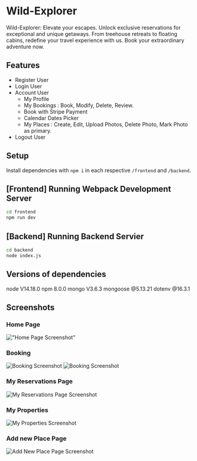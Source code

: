 # Wild-Explorer


Wild-Explorer: Elevate your escapes. Unlock exclusive reservations for exceptional and unique getaways. From treehouse retreats to floating cabins, redefine your travel experience with us. Book your extraordinary adventure now.

## Features

* Register User
* Login User
* Account User 
    - My Profile 
    - My Bookings : Book, Modify, Delete, Review.
    - Book with Stripe Payment
    - Calendar Dates Picker
    - My Places : Create, Edit, Upload Photos, Delete Photo, Mark Photo as primary.
* Logout User


## Setup

Install dependencies with `npm i` in each respective `/frontend` and `/backend`.

## [Frontend] Running Webpack Development Server

```sh
cd frontend
npm run dev
```

## [Backend] Running Backend Servier

```sh
cd backend
node index.js
```

 ## Versions of dependencies

node V14.18.0
npm 8.0.0
mongo V3.6.3
mongoose @5.13.21
dotenv @16.3.1

## Screenshots

### Home Page
!["Home Page Screenshot"](https://github.com/anastasiarez/Wild-Explorer/blob/main/1.png)

### Booking
![Booking Screenshot](https://github.com/anastasiarez/Wild-Explorer/blob/main/2.png)
![Booking Screenshot](https://github.com/anastasiarez/Wild-Explorer/blob/main/3.png)

### My Reservations Page
![My Reservations Page Screenshot](https://github.com/anastasiarez/Wild-Explorer/blob/main/4.png)

### My Properties
![My Properties Screenshot](https://github.com/anastasiarez/Wild-Explorer/blob/main/5.png)

### Add new Place Page
![Add New Place Page Screenshot](https://github.com/anastasiarez/Wild-Explorer/blob/main/6.png)



